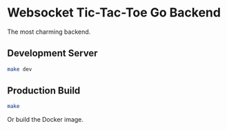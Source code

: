 # Websocket Tic-Tac-Toe Go Backend

The most charming backend.

## Development Server

```sh
make dev
```

## Production Build

```sh
make
```

Or build the Docker image.
